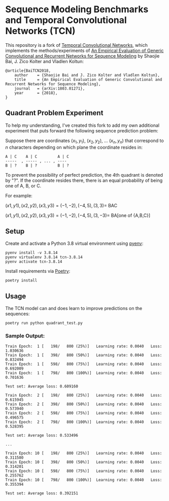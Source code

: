 # Sequence Modeling Benchmarks and Temporal Convolutional Networks (TCN)

This repository is a fork of [Temporal Convolutional Networks](https://github.com/locuslab/TCN/tree/master/TCN/adding_problem), which implements the methods/experiments of [An Empirical Evaluation of Generic Convolutional and Recurrent Networks for Sequence Modeling](https://arxiv.org/abs/1803.01271) by Shaojie Bai, J. Zico Kolter and Vladlen Koltun:

```
@article{BaiTCN2018,
	author    = {Shaojie Bai and J. Zico Kolter and Vladlen Koltun},
	title     = {An Empirical Evaluation of Generic Convolutional and Recurrent Networks for Sequence Modeling},
	journal   = {arXiv:1803.01271},
	year      = {2018},
}
```

## Quadrant Problem Experiment

To help my understanding, I've created this fork to add my own additional experiment that puts forward the following sequence prediction problem:

Suppose there are coordinates $(x_1,y_1)$, $(x_2, y_2)$, ... $(x_n, y_n)$ that correspond to $n$ characters depending on which plane the coordinate resides in:

```
A | C    A | C         A | C
-----  , ----- , ... , ----
B | ?    B | ?         B | ?
```

To prevent the possibility of perfect prediction, the 4th quadrant is denoted by "?". If the coordinate resides there, there is an equal probability of being one of A, B, or C.

For example:

${(x1,y1), (x2,y2), (x3,y3)} = {(-1,-2), (-4,5), (3,3)} =$ BAC

${(x1,y1), (x2,y2), (x3,y3)} = {(-1,-2), (-4,5), (3,-3)} =$ BA[one of {A,B,C}]


## Setup

Create and activate a Python 3.8 virtual environment using [pyenv](https://github.com/pyenv/pyenv-virtualenv):
```
pyenv install -v 3.8.14
pyenv virtualenv 3.8.14 tcn-3.8.14
pyenv activate tcn-3.8.14
```

Install requirements via [Poetry](https://python-poetry.org/):
```
poetry install
```

## Usage

The TCN model can and does learn to improve predictions on the sequences:

```
poetry run python quadrant_test.py
```

### Sample Output:

```
Train Epoch:  1 [   198/   800 (25%)]   Learning rate: 0.0040   Loss: 1.030636
Train Epoch:  1 [   398/   800 (50%)]   Learning rate: 0.0040   Loss: 0.832494
Train Epoch:  1 [   598/   800 (75%)]   Learning rate: 0.0040   Loss: 0.692009
Train Epoch:  1 [   798/   800 (100%)]  Learning rate: 0.0040   Loss: 0.701636

Test set: Average loss: 0.609160

Train Epoch:  2 [   198/   800 (25%)]   Learning rate: 0.0040   Loss: 0.615945
Train Epoch:  2 [   398/   800 (50%)]   Learning rate: 0.0040   Loss: 0.573940
Train Epoch:  2 [   598/   800 (75%)]   Learning rate: 0.0040   Loss: 0.496575
Train Epoch:  2 [   798/   800 (100%)]  Learning rate: 0.0040   Loss: 0.528395

Test set: Average loss: 0.533496

...

Train Epoch: 10 [   198/   800 (25%)]   Learning rate: 0.0040   Loss: 0.311580
Train Epoch: 10 [   398/   800 (50%)]   Learning rate: 0.0040   Loss: 0.314201
Train Epoch: 10 [   598/   800 (75%)]   Learning rate: 0.0040   Loss: 0.255762
Train Epoch: 10 [   798/   800 (100%)]  Learning rate: 0.0040   Loss: 0.355394

Test set: Average loss: 0.392151
```